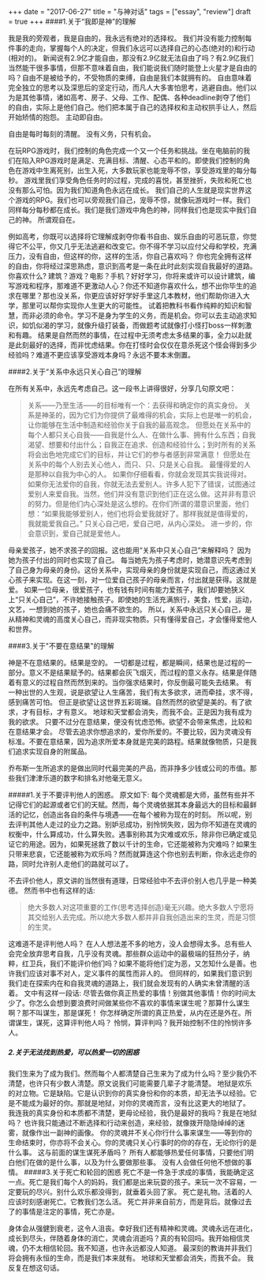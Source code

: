 
+++ 
date = "2017-06-27"
title = "与神对话"
tags = ["essay", "review"]
draft = true
+++
####1.关于“我即是神”的理解 

我是我的旁观者，我是自由的，我永远有绝对的选择权。 我们并没有能力控制每件事的走向，掌握每个人的决定，但我们永远可以选择自己的心态(绝对的)和行动(相对的)。 新闻说有2.9亿才能自由，那没有2.9亿就无法自由了吗？有2.9亿我们当然能干很多事情，但那不意味着自由，我们能说我们随时能登上火星才是自由的吗？自由不是被给予的，不受物质的束缚，自由是我们本就拥有的。 自由意味着完全独立的思考以及深思后的坚定行动，而凡人大多害怕思考，逃避自由。他们以为是其他事情，诸如高考、房子、父母、工作、配偶、各种deadline剥夺了他们的自由，实际上是他们自己。他们把本属于自己的选择权和主动权拱手让人，然后开始矫情的抱怨。 主动即自由。

自由是每时每刻的清醒。 没有义务，只有机会。

在玩RPG游戏时，我们控制的角色完成一个又一个任务和挑战。坐在电脑前的我们在陷入RPG游戏时是满足、充满目标、清醒、心态平和的。即使我们控制的角色在游戏中生离死别，出生入死，大多数玩家也能宠辱不惊，享受游戏里的每分每秒。 游戏里我们享受角色任务时的过程，完成的喜悦，甚至挫折，失败和死亡也没有那么可怕。因为我们知道角色永远在成长。 我们自己的人生就是现实世界这个游戏的RPG。我们也可以旁观我们自己，宠辱不惊，就像玩游戏时一样。我们同样每分每秒都在成长。我们是我们游戏中角色的神，同样我们也是现实中我们自己的神。 所谓观自在。

例如高考，你既可以选择将它理解成剥夺你看书自由、娱乐自由的可恶玩意，你觉得它不公平，你又几乎无法逃避和改变它。你不得不学习以应付父母和学校，充满压力，没有自由，但这样的你，这样的生活，你自己喜欢吗？ 你也完全拥有这样的自由，你将经过深思熟虑，意识到高考是一条在此时此刻实现自我最好的道路。你喜欢什么? 建筑？游戏？电影？手机？好好学习，你将来或许可以设计建筑，编写游戏和程序，那难道不更激动人心？你还不知道你喜欢什么，想不出你毕生的追求在哪里？那也没关系，你更应该好好学好手里这几本教材，他们帮助你进入大学，那里可以帮你实现你人生更大的可能性。 试着把教科书看作纯粹的知识和智慧，而非必须的命令。学习不是身为学生的义务，而是机会。你可以去主动追求知识，如饥似渴的学习，就像升级打装备，而做题考试就像打小怪打boss一样刺激和有趣。 结果是自然而然的事情，在过程中无须考虑太多结果的事，全力以赴就是此刻最好的选择，而非忧虑结果。你在打怪时会仅仅在意杀死这个怪会得到多少经验吗？难道不更应该享受游戏本身吗？永远不要本末倒置。

####2.关于“关系中永远只关心自己”的理解 

在所有关系中，永远先考虑自己。这一段书上讲得很好，分享几句原文吧：

> 关系——乃至生活——的目标唯有一个：去获得和确定你的真实身份。 关系是神圣的，因为它们为你提供了最难得的机会，实际上也是唯一的机会，让你能够在生活中制造和经验你关于自我的最高观念。 但愿处在关系中的每个人都只关心自我——自我是什么人、在做什么事、拥有什么东西；自我渴望、想要和付出什么；自我正在追求、创造和经验什么；到时所有的关系将会出色地完成它们的目标，并让它们的参与者感到非常满意！ 但愿处在关系中的每个人别去关心他人，而只、只、只是关心自我。 最懂得爱的人是那种以自我为中心的人。 如果你仔细看看，你就会发现其实我说得对。如果你无法爱你的自我，你就无法去爱别人。许多人犯下了错误，试图通过爱别人来爱自我。当然，他们并没有意识到他们正在这么做。这并非有意识的努力。但是他们内心深处是这么想的。在你们所谓的潜意识里面，他们想：“如果我能够爱别人，他们也将会爱我就好了。那样我就是值得爱的，我就能爱我自己。” 只关心自己吧，爱自己吧，从内心深处。 进一步的，你会意识到，爱自己就是爱他人。

母亲爱孩子，她不求孩子的回报。这也能用“关系中只关心自己”来解释吗？ 因为她为孩子付出的同时也实现了自己。 每当她先为孩子考虑时，她潜意识先考虑到了自己身为母亲的身份。这份关系中，实现母亲的身份就是实现自己，而这通过关心孩子来实现。在这一刻，对一位爱自己孩子的母亲而言，付出就是获得。这就是爱。
如果一位母亲，很爱孩子，也有钱有时间有能力爱孩子，我们却要她狭义上“只关心自己”，不许她接触孩子。即使她的生活充满旅行，美食，性爱，运动，文艺，一想到她的孩子，她也会痛不欲生的。 所以，关系中永远只关心自己，是从精神和灵魂的高度关心自己，而非现实物质。只有懂得爱自己，才会懂得爱他人和世界。

####3.关于"不要在意结果"的理解 

神是不在意结果的。结果是空的。 一切都是过程，都是瞬间，结果也是过程的一部分。意义不是结果赋予的。结果都会灰飞烟灭，而过程的意义永存。结果是伴随着有意义的过程自然而然到来的。当你强求结果时，你反倒最可能失去结果。 有一种出世的人生观，说是欲望让人生痛苦，我们有太多欲求，进而牵挂，求不得，感到痛苦可怕。 但正是欲望让这世界五彩斑斓。自然而然的欲望是美的。有了欲求，才有目标，才有意义。 地球和天堂都会消失，而我不会。正是因为我有成为我的欲求。 只要不过分在意结果，便没有忧虑恐怖。欲望不会带来焦虑，比较和在意结果才会。 尽管去追求你想追求的，爱你所爱的。不要比较，因为灵魂没有标准。不要在意结果，因为追求所爱本身就是完美的路程。结果就像物质，只是我们追求实现自身的附属品。

乔布斯一生所追求的是做出同时代最完美的产品，而非挣多少钱或公司的市值。那些我们津津乐道的数字和排名对他毫无意义。

#####1.关于不要评判他人的困惑。 原文如下:
每个灵魂都是大师，虽然有些并不记得它们的起源或者它们的天赋。然而，每个灵魂依据其本身最远大的目标和最鲜活的记忆，创造出各自的条件与境遇——在每个被称为现在的时刻。 所以呢，别去评判其他人走过的业力之路。别妒忌成功，别怜悯失败，因为你不知道在灵魂的权衡中，什么算成功，什么算失败。遇事别称其为灾难或欢乐，除非你已确定或见证它的用途。因为，如果死拯救了数以千计的生命，它还能被称为灾难吗？如果生只带来悲哀，它还能被称为欢乐吗？然而就算连这个你也别去判断，你永远走你的路，同时允许别人走他们的路就可以了。

不去评价他人，原文讲的当然很有道理，日常经验中不去评价别人也几乎是一种美德。
然而书中也有这样的话:

> 绝大多数人对这项重要的工作(思考选择创造)毫无兴趣。绝大多数人宁愿将其交给别人去完成。所以绝大多数人都并非自我创造出来的生灵，而是习惯的生灵。

这难道不是评判他人吗？ 在人人想法差不多的地方，没人会想得太多。总有些人会完全放弃思考自我，几乎没有灵魂。那些群众运动中的最极端的狂热分子，纳粹，红卫兵，我们不能评价他们吗？如果不能将他们定为恶，又怎知什么是善。也许我们应该对事不对人，定义事件的属性而非人的。 但同样的，如果我们意识到我们走在探索内在和自我灵魂的道路上，我们就会发现有的人确实未曾清醒的活着。 文中有这样一段话:
尽管去做你真正热爱的事情！别做其他事情！你的时间太少了。你怎么会想到要浪费时间做某些你不喜欢的事情来谋生呢？那算什么谋生啊？那不叫谋生，那是谋死！
你怎样确定所谓的真正热爱，从内在还是外在。所谓谋生，谋死，这算评判他人吗？ 怜悯，算评判吗？我开始控制不住的怜悯许多人。
##### 2.关于无法找到热爱，可以热爱一切的困惑
我们生来为了成为我们。然而每个人都清楚自己生来为了成为什么吗？至少我仍不清楚，也许只有少数人清楚。原文说我们可能需要几辈子才能清楚。
地狱是欢乐的对立物。它是缺陷。它是认识到你的真实身份和你的本质，却无法予以经验。它是不能成为最好的你。那就是地狱，对你的灵魂而言，没有比这更大的地狱了。
我连我的真实身份和本质都不清楚，更毋论经验，我仍是最好的我吗？我是在地狱吗？ 也许我只能通过不断选择和行动来创造，来经验，就像拨开隐隐绰绰的迷雾，就像作出一副神的画像。
你的灵魂并不关心你行什么事来谋生——等到你的生命结束时，你亦将不会关心。你的灵魂只关心行事时的你的存在，无论你行的是什么事。
这与前面的谋生谋死矛盾吗？
所有人都能够热爱任何事情，只要他们明白他们在做的是什么事，以及为什么要做那些事。 没有人会做任何他不想做的事情。
#####3.关于死亡和轮回的困惑
死亡不是一件急于求成的事情，我能确定这一点。死亡是我们每个人的妈妈，我们都是出来玩耍的孩子。来玩一次不容易，一定要玩的尽兴。别什么欢乐都没得到，就垂着头回了家。
死亡是礼物。活着的人应该时刻感谢死亡。它教我们怎么活。 死亡并非来自前方，而是背后。就像过去了的事情是注定的事情，死亡亦是。

身体会从强健到衰老，这令人沮丧。幸好我们还有精神和灵魂。灵魂永远在进化，成长到尽头，伴随着身体的消亡，灵魂会消逝吗？真的有轮回吗。我开始相信灵魂，仍不太相信轮回。我不知道，也许永远都没人知道。
最深刻的教诲并非我们将会拥有永恒的生命，而是我们本来就有。
地球和天堂都会消失，而我不会。
我反复在想这句话。
